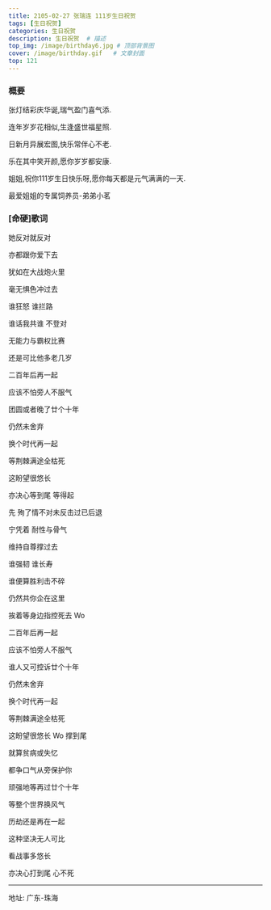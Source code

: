 ```yaml
---
title: 2105-02-27 张瑞连 111岁生日祝贺
tags: [生日祝贺] 
categories: 生日祝贺 
description: 生日祝贺  # 描述
top_img: /image/birthday6.jpg # 顶部背景图
cover: /image/birthday.gif   # 文章封面
top: 121
---
```


### 概要


张灯结彩庆华诞,瑞气盈门喜气添.  

连年岁岁花相似,生逢盛世福星照.  

日新月异展宏图,快乐常伴心不老.  

乐在其中笑开颜,愿你岁岁都安康.  

姐姐,祝你111岁生日快乐呀,愿你每天都是元气满满的一天.    


最爱姐姐的专属饲养员-弟弟小茗  


### [命硬]歌词

她反对就反对  

亦都跟你爱下去  

犹如在大战炮火里  

毫无惧色冲过去  

谁狂怒 谁拦路  

谁话我共谁 不登对  

无能力与霸权比赛  

还是可比他多老几岁  

二百年后再一起  

应该不怕旁人不服气  

团圆或者晚了廿个十年  

仍然未舍弃  

换个时代再一起  

等荆棘满途全枯死  

这盼望很悠长  

亦决心等到尾 等得起  

先 殉了情不对未反击过已后退  

宁凭着 耐性与骨气  

维持自尊撑过去  

谁强韧 谁长寿  

谁便算胜利击不碎  

仍然共你企在这里  

挨着等身边指控死去 Wo  

二百年后再一起  

应该不怕旁人不服气  

谁人又可控诉廿个十年  

仍然未舍弃  

换个时代再一起  

等荆棘满途全枯死  

这盼望很悠长 Wo 撑到尾  

就算贫病或失忆  

都争口气从旁保护你  

顽强地等再过廿个十年  

等整个世界换风气  

历劫还是再在一起  

这种坚决无人可比  

看战事多悠长  

亦决心打到尾 心不死  


---    

地址: 广东-珠海